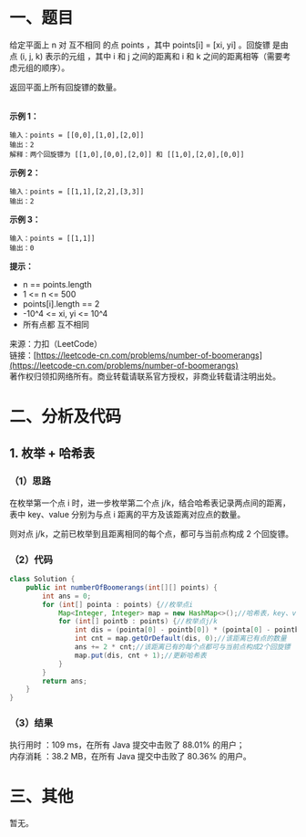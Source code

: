 # 一、题目
给定平面上 n 对 互不相同 的点 points ，其中 points[i] = [xi, yi] 。回旋镖 是由点 (i, j, k) 表示的元组 ，其中 i 和 j 之间的距离和 i 和 k 之间的距离相等（需要考虑元组的顺序）。   
   
返回平面上所有回旋镖的数量。    
     
     
**示例 1：**    
```
输入：points = [[0,0],[1,0],[2,0]]
输出：2
解释：两个回旋镖为 [[1,0],[0,0],[2,0]] 和 [[1,0],[2,0],[0,0]]
```
**示例 2：**    
```
输入：points = [[1,1],[2,2],[3,3]]
输出：2
```
**示例 3：**    
```
输入：points = [[1,1]]
输出：0
```
**提示：**    
- n == points.length
- 1 <= n <= 500
- points[i].length == 2
- -10^4 <= xi, yi <= 10^4
- 所有点都 互不相同
    
    
来源：力扣（LeetCode）     
链接：[https://leetcode-cn.com/problems/number-of-boomerangs](https://leetcode-cn.com/problems/number-of-boomerangs)     
著作权归领扣网络所有。商业转载请联系官方授权，非商业转载请注明出处。   
# 二、分析及代码    
## 1. 枚举 + 哈希表
### （1）思路
在枚举第一个点 i 时，进一步枚举第二个点 j/k，结合哈希表记录两点间的距离，表中 key、value 分别为与点 i 距离的平方及该距离对应点的数量。    
    
则对点 j/k，之前已枚举到且距离相同的每个点，都可与当前点构成 2 个回旋镖。    
### （2）代码
```java
class Solution {
    public int numberOfBoomerangs(int[][] points) {
        int ans = 0;
        for (int[] pointa : points) {//枚举点i
            Map<Integer, Integer> map = new HashMap<>();//哈希表，key、value分别为与点i距离的平方及该距离对应点的数量
            for (int[] pointb : points) {//枚举点j/k
                int dis = (pointa[0] - pointb[0]) * (pointa[0] - pointb[0]) + (pointa[1] - pointb[1]) * (pointa[1] - pointb[1]);//计算距离的平方
                int cnt = map.getOrDefault(dis, 0);//该距离已有点的数量
                ans += 2 * cnt;//该距离已有的每个点都可与当前点构成2个回旋镖
                map.put(dis, cnt + 1);//更新哈希表
            }
        }
        return ans;
    }
}
```
### （3）结果
执行用时 ：109 ms，在所有 Java 提交中击败了 88.01% 的用户；    
内存消耗 ：38.2 MB，在所有 Java 提交中击败了 80.36% 的用户。      
# 三、其他
暂无。  
